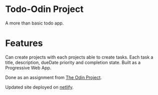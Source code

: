# Todo-Odin Project
 A more than basic todo app.
# Features
Can create projects with each projects able to create tasks.
Each task a title, description, dueDate priority and completion state.
Built as a Progressive Web App.


Done as an assignment from [The Odin Project](https://www.theodinproject.com/lessons/node-path-javascript-todo-list).

Updated site deployed on [netlify](https://todo-projectsfix.netlify.app).
